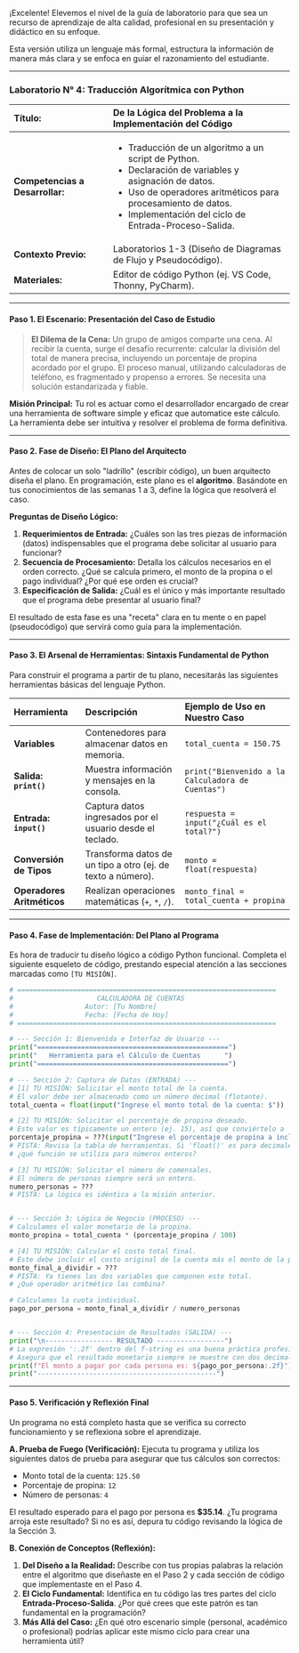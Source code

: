 ¡Excelente! Elevemos el nivel de la guía de laboratorio para que sea un recurso de aprendizaje de alta calidad, profesional en su presentación y didáctico en su enfoque.

Esta versión utiliza un lenguaje más formal, estructura la información de manera más clara y se enfoca en guiar el razonamiento del estudiante.

---

### **Laboratorio N° 4: Traducción Algorítmica con Python**

| **Título:** | De la Lógica del Problema a la Implementación del Código |
| :--- | :--- |
| **Competencias a Desarrollar:** | <ul><li>Traducción de un algoritmo a un script de Python.</li><li>Declaración de variables y asignación de datos.</li><li>Uso de operadores aritméticos para procesamiento de datos.</li><li>Implementación del ciclo de Entrada-Proceso-Salida.</li></ul> |
| **Contexto Previo:** | Laboratorios 1-3 (Diseño de Diagramas de Flujo y Pseudocódigo). |
| **Materiales:** | Editor de código Python (ej. VS Code, Thonny, PyCharm). |

---

#### **Paso 1. El Escenario: Presentación del Caso de Estudio**

> **El Dilema de la Cena:** Un grupo de amigos comparte una cena. Al recibir la cuenta, surge el desafío recurrente: calcular la división del total de manera precisa, incluyendo un porcentaje de propina acordado por el grupo. El proceso manual, utilizando calculadoras de teléfono, es fragmentado y propenso a errores. Se necesita una solución estandarizada y fiable.

**Misión Principal:** Tu rol es actuar como el desarrollador encargado de crear una herramienta de software simple y eficaz que automatice este cálculo. La herramienta debe ser intuitiva y resolver el problema de forma definitiva.

---

#### **Paso 2. Fase de Diseño: El Plano del Arquitecto**

Antes de colocar un solo "ladrillo" (escribir código), un buen arquitecto diseña el plano. En programación, este plano es el **algoritmo**. Basándote en tus conocimientos de las semanas 1 a 3, define la lógica que resolverá el caso.

**Preguntas de Diseño Lógico:**
1.  **Requerimientos de Entrada:** ¿Cuáles son las tres piezas de información (datos) indispensables que el programa debe solicitar al usuario para funcionar?
2.  **Secuencia de Procesamiento:** Detalla los cálculos necesarios en el orden correcto. ¿Qué se calcula primero, el monto de la propina o el pago individual? ¿Por qué ese orden es crucial?
3.  **Especificación de Salida:** ¿Cuál es el único y más importante resultado que el programa debe presentar al usuario final?

El resultado de esta fase es una "receta" clara en tu mente o en papel (pseudocódigo) que servirá como guía para la implementación.

---

#### **Paso 3. El Arsenal de Herramientas: Sintaxis Fundamental de Python**

Para construir el programa a partir de tu plano, necesitarás las siguientes herramientas básicas del lenguaje Python.

| Herramienta | Descripción | Ejemplo de Uso en Nuestro Caso |
| :--- | :--- | :--- |
| **Variables** | Contenedores para almacenar datos en memoria. | `total_cuenta = 150.75` |
| **Salida: `print()`** | Muestra información y mensajes en la consola. | `print("Bienvenido a la Calculadora de Cuentas")` |
| **Entrada: `input()`** | Captura datos ingresados por el usuario desde el teclado. | `respuesta = input("¿Cuál es el total?")` |
| **Conversión de Tipos** | Transforma datos de un tipo a otro (ej. de texto a número). | `monto = float(respuesta)` |
| **Operadores Aritméticos** | Realizan operaciones matemáticas (`+`, `*`, `/`). | `monto_final = total_cuenta + propina` |

---

#### **Paso 4. Fase de Implementación: Del Plano al Programa**

Es hora de traducir tu diseño lógico a código Python funcional. Completa el siguiente esqueleto de código, prestando especial atención a las secciones marcadas como `[TU MISIÓN]`.

```python
# =================================================================
#                     CALCULADORA DE CUENTAS
#                  Autor: [Tu Nombre]
#                  Fecha: [Fecha de Hoy]
# =================================================================

# --- Sección 1: Bienvenida e Interfaz de Usuario ---
print("================================================")
print("   Herramienta para el Cálculo de Cuentas      ")
print("================================================")

# --- Sección 2: Captura de Datos (ENTRADA) ---
# [1] TU MISIÓN: Solicitar el monto total de la cuenta.
# El valor debe ser almacenado como un número decimal (flotante).
total_cuenta = float(input("Ingrese el monto total de la cuenta: $"))

# [2] TU MISIÓN: Solicitar el porcentaje de propina deseado.
# Este valor es típicamente un entero (ej. 15), así que conviértelo a 'int'.
porcentaje_propina = ???(input("Ingrese el porcentaje de propina a incluir (ej. 15): "))
# PISTA: Revisa la tabla de herramientas. Si 'float()' es para decimales, 
# ¿qué función se utiliza para números enteros?

# [3] TU MISIÓN: Solicitar el número de comensales.
# El número de personas siempre será un entero.
numero_personas = ???
# PISTA: La lógica es idéntica a la misión anterior.


# --- Sección 3: Lógica de Negocio (PROCESO) ---
# Calculamos el valor monetario de la propina.
monto_propina = total_cuenta * (porcentaje_propina / 100)

# [4] TU MISIÓN: Calcular el costo total final.
# Este debe incluir el costo original de la cuenta más el monto de la propina.
monto_final_a_dividir = ???
# PISTA: Ya tienes las dos variables que componen este total.
# ¿Qué operador aritmético las combina?

# Calculamos la cuota individual.
pago_por_persona = monto_final_a_dividir / numero_personas


# --- Sección 4: Presentación de Resultados (SALIDA) ---
print("\n----------------- RESULTADO -----------------")
# La expresión ':.2f' dentro del f-string es una buena práctica profesional.
# Asegura que el resultado monetario siempre se muestre con dos decimales.
print(f"El monto a pagar por cada persona es: ${pago_por_persona:.2f}")
print("---------------------------------------------")

```

---

#### **Paso 5. Verificación y Reflexión Final**

Un programa no está completo hasta que se verifica su correcto funcionamiento y se reflexiona sobre el aprendizaje.

**A. Prueba de Fuego (Verificación):**
Ejecuta tu programa y utiliza los siguientes datos de prueba para asegurar que tus cálculos son correctos:
*   Monto total de la cuenta: `125.50`
*   Porcentaje de propina: `12`
*   Número de personas: `4`

El resultado esperado para el pago por persona es **$35.14**. ¿Tu programa arroja este resultado? Si no es así, depura tu código revisando la lógica de la Sección 3.

**B. Conexión de Conceptos (Reflexión):**
1.  **Del Diseño a la Realidad:** Describe con tus propias palabras la relación entre el algoritmo que diseñaste en el Paso 2 y cada sección de código que implementaste en el Paso 4.
2.  **El Ciclo Fundamental:** Identifica en tu código las tres partes del ciclo **Entrada-Proceso-Salida**. ¿Por qué crees que este patrón es tan fundamental en la programación?
3.  **Más Allá del Caso:** ¿En qué otro escenario simple (personal, académico o profesional) podrías aplicar este mismo ciclo para crear una herramienta útil?
